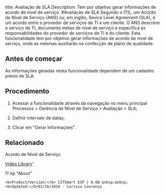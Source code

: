 title:  Avaliação de SLA 
Description: Tem por objetivo gerar informações de acordo de nível de serviço.
#Avaliação de SLA
Segundo o ITIL, um Acordo de Nível de Serviço (ANS) ou, em inglês, Sevice Level Agreement (SLA), é um acordo entre o provedor de serviços de TI e um cliente. O ANS descreve o serviço de TI, documenta metas de nível de serviço e especifica as responsabilidades do provedor de serviços de TI e do cliente.
Esta funcionalidade tem por objetivo gerar informações de acordo de nível de serviço, onde as mesmas auxiliarão na confecção de plano de qualidade.

Antes de começar
----------------

As informações geradas nesta funcionalidade dependem de um cadastro prévio de
SLA.

Procedimento
------------

1.  Acessar a funcionalidade através da navegação no menu principal
    Processos \> Gerência de Nível de Serviço \> Avaliação \> SLA;

2.  Definir intervalo de datas;

3.  Clicar em "Gerar Informações".

Relacionado
-----------

Acordo de Nível de Serviço

<i class='fa fa-youtube-play  fa-2x' style='color:#97ce17;vertical-align: middle;'> </i> [Video Library](https://www.youtube.com/playlist?list=PLB5qK2uzf2RO6td7lCM5EzIfRcU2cKLNX)'

!!! tip "About"

    <b>Product/Version:</b> CITSmart ESP | 8.00 &nbsp;&nbsp;
    <b>Updated:</b>01/16/2019 - Larissa Lourenço

